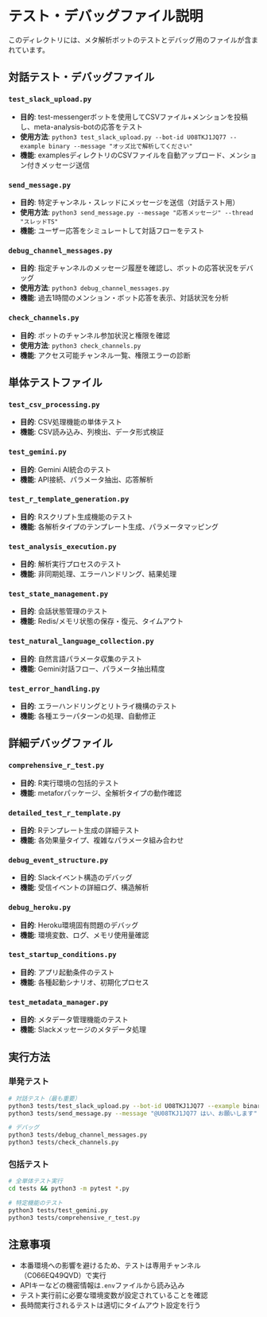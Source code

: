 # テスト・デバッグファイル説明

このディレクトリには、メタ解析ボットのテストとデバッグ用のファイルが含まれています。

## 対話テスト・デバッグファイル

### `test_slack_upload.py`
- **目的**: test-messengerボットを使用してCSVファイル+メンションを投稿し、meta-analysis-botの応答をテスト
- **使用方法**: `python3 test_slack_upload.py --bot-id U08TKJ1JQ77 --example binary --message "オッズ比で解析してください"`
- **機能**: examplesディレクトリのCSVファイルを自動アップロード、メンション付きメッセージ送信

### `send_message.py`
- **目的**: 特定チャンネル・スレッドにメッセージを送信（対話テスト用）
- **使用方法**: `python3 send_message.py --message "応答メッセージ" --thread "スレッドTS"`
- **機能**: ユーザー応答をシミュレートして対話フローをテスト

### `debug_channel_messages.py`
- **目的**: 指定チャンネルのメッセージ履歴を確認し、ボットの応答状況をデバッグ
- **使用方法**: `python3 debug_channel_messages.py`
- **機能**: 過去1時間のメンション・ボット応答を表示、対話状況を分析

### `check_channels.py`
- **目的**: ボットのチャンネル参加状況と権限を確認
- **使用方法**: `python3 check_channels.py`
- **機能**: アクセス可能チャンネル一覧、権限エラーの診断

## 単体テストファイル

### `test_csv_processing.py`
- **目的**: CSV処理機能の単体テスト
- **機能**: CSV読み込み、列検出、データ形式検証

### `test_gemini.py`
- **目的**: Gemini AI統合のテスト
- **機能**: API接続、パラメータ抽出、応答解析

### `test_r_template_generation.py`
- **目的**: Rスクリプト生成機能のテスト
- **機能**: 各解析タイプのテンプレート生成、パラメータマッピング

### `test_analysis_execution.py`
- **目的**: 解析実行プロセスのテスト
- **機能**: 非同期処理、エラーハンドリング、結果処理

### `test_state_management.py`
- **目的**: 会話状態管理のテスト
- **機能**: Redis/メモリ状態の保存・復元、タイムアウト

### `test_natural_language_collection.py`
- **目的**: 自然言語パラメータ収集のテスト
- **機能**: Gemini対話フロー、パラメータ抽出精度

### `test_error_handling.py`
- **目的**: エラーハンドリングとリトライ機構のテスト
- **機能**: 各種エラーパターンの処理、自動修正

## 詳細デバッグファイル

### `comprehensive_r_test.py`
- **目的**: R実行環境の包括的テスト
- **機能**: metaforパッケージ、全解析タイプの動作確認

### `detailed_test_r_template.py`
- **目的**: Rテンプレート生成の詳細テスト
- **機能**: 各効果量タイプ、複雑なパラメータ組み合わせ

### `debug_event_structure.py`
- **目的**: Slackイベント構造のデバッグ
- **機能**: 受信イベントの詳細ログ、構造解析

### `debug_heroku.py`
- **目的**: Heroku環境固有問題のデバッグ
- **機能**: 環境変数、ログ、メモリ使用量確認

### `test_startup_conditions.py`
- **目的**: アプリ起動条件のテスト
- **機能**: 各種起動シナリオ、初期化プロセス

### `test_metadata_manager.py`
- **目的**: メタデータ管理機能のテスト
- **機能**: Slackメッセージのメタデータ処理

## 実行方法

### 単発テスト
```bash
# 対話テスト（最も重要）
python3 tests/test_slack_upload.py --bot-id U08TKJ1JQ77 --example binary
python3 tests/send_message.py --message "@U08TKJ1JQ77 はい、お願いします" --thread "スレッドTS"

# デバッグ
python3 tests/debug_channel_messages.py
python3 tests/check_channels.py
```

### 包括テスト
```bash
# 全単体テスト実行
cd tests && python3 -m pytest *.py

# 特定機能のテスト
python3 tests/test_gemini.py
python3 tests/comprehensive_r_test.py
```

## 注意事項

- 本番環境への影響を避けるため、テストは専用チャンネル（C066EQ49QVD）で実行
- APIキーなどの機密情報は`.env`ファイルから読み込み
- テスト実行前に必要な環境変数が設定されていることを確認
- 長時間実行されるテストは適切にタイムアウト設定を行う